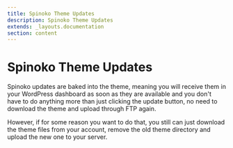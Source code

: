 ```yaml
---
title: Spinoko Theme Updates
description: Spinoko Theme Updates
extends: _layouts.documentation
section: content
---
```


# Spinoko Theme Updates

Spinoko updates are baked into the theme, meaning you will receive them in your WordPress dashboard as soon as they are available and you don't have to do anything more than just clicking the update button, no need to download the theme and upload through FTP again.

However, if for some reason you want to do that, you still can just download the theme files from your account, remove the old theme directory and upload the new one to your server.
